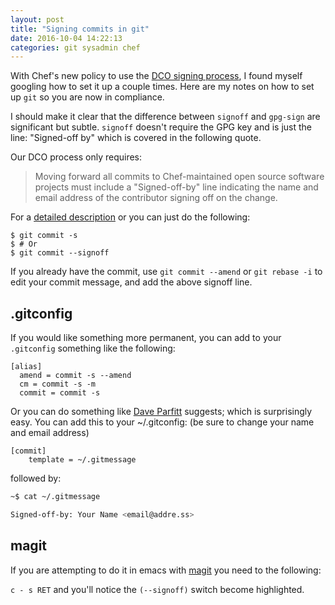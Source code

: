 ```yaml
---
layout: post
title: "Signing commits in git"
date: 2016-10-04 14:22:13
categories: git sysadmin chef
---
```


With Chef's new policy to use the [DCO signing process][dcosigning], I found
myself googling how to set it up a couple times. Here are my notes on how to
set up `git` so you are now in compliance.

I should make it clear that the difference between `signoff` and `gpg-sign`
are significant but subtle. `signoff`  doesn't require the GPG key and is just
the line: "Signed-off by" which is covered in the following quote.

Our DCO process only requires:

> Moving forward all commits to Chef-maintained open source software projects must include a "Signed-off-by" line indicating the name and email address of the contributor signing off on the change.

For a [detailed description][detailed] or you can just do the following:

```
$ git commit -s
$ # Or
$ git commit --signoff
```
If you already have the commit, use `git commit --amend` or `git rebase -i` to
edit your commit message, and add the above signoff line.

## .gitconfig

If you would like something more permanent, you can add to your `.gitconfig`
something like the following:

```
[alias]
  amend = commit -s --amend
  cm = commit -s -m
  commit = commit -s
```

Or you can do something like [Dave Parfitt][dave] suggests; which is surprisingly
easy. You can add this to your ~/.gitconfig: (be sure to change your name and email address)

```
[commit]
    template = ~/.gitmessage
```

followed by:

```bash
~$ cat ~/.gitmessage

Signed-off-by: Your Name <email@addre.ss>
```

## magit

If you are attempting to do it in emacs with [magit][magit] you need to
the following:

`c - s RET` and you'll notice the `(--signoff)` switch become highlighted.


[dcosigning]: https://discourse.chef.io/t/a-developer-certificate-of-origin-dco-is-now-required-with-code-contributions/9579
[detailed]: http://stackoverflow.com/questions/13457203/how-to-add-the-signed-off-by-field-in-the-git-patch
[magit]: https://magit.vc/
[gpg]: https://harryrschwartz.com/2014/11/01/automatically-signing-your-git-commits.html
[dave]: https://twitter.com/metadave
